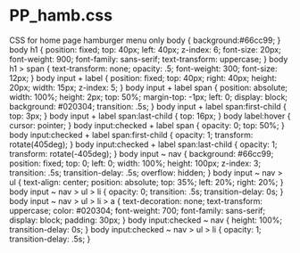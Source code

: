 # PP_hamb.css
CSS for home page hamburger menu only
body {
  background:#66cc99;
}
body h1 {
  position: fixed;
  top: 40px;
  left: 40px;
  z-index: 6;
  font-size: 20px;
  font-weight: 900;
  font-family: sans-serif;
  text-transform: uppercase;
}
body h1 > span {
  text-transform: none;
  opacity: .5;
  font-weight: 300;
  font-size: 12px;
}
body input + label {
  position: fixed;
  top: 40px;
  right: 40px;
  height: 20px;
  width: 15px;
  z-index: 5;
}
body input + label span {
  position: absolute;
  width: 100%;
  height: 2px;
  top: 50%;
  margin-top: -1px;
  left: 0;
  display: block;
  background: #020304;
  transition: .5s;
}
body input + label span:first-child {
  top: 3px;
}
body input + label span:last-child {
  top: 16px;
}
body label:hover {
  cursor: pointer;
}
body input:checked + label span {
  opacity: 0;
  top: 50%;
}
body input:checked + label span:first-child {
  opacity: 1;
  transform: rotate(405deg);
}
body input:checked + label span:last-child {
  opacity: 1;
  transform: rotate(-405deg);
}
body input ~ nav {
  background: #66cc99;
  position: fixed;
  top: 0;
  left: 0;
  width: 100%;
  height: 100px;
  z-index: 3;
  transition: .5s;
  transition-delay: .5s;
  overflow: hidden;
}
body input ~ nav > ul {
  text-align: center;
  position: absolute;
  top: 35%;
  left: 20%;
  right: 20%;
}
body input ~ nav > ul > li {
  opacity: 0;
  transition: .5s;
  transition-delay: 0s;
}
body input ~ nav > ul > li > a {
  text-decoration: none;
  text-transform: uppercase;
  color: #020304;
  font-weight: 700;
  font-family: sans-serif;
  display: block;
  padding: 30px;
}
body input:checked ~ nav {
  height: 100%;
  transition-delay: 0s;
}
body input:checked ~ nav > ul > li {
  opacity: 1;
  transition-delay: .5s;
}
